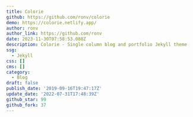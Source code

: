 ```yaml
---
title: Colorie
github: https://github.com/ronv/colorie
demo: https://colorie.netlify.app/
author: ronv
author_link: https://github.com/ronv
date: 2023-11-30T07:58:53.088Z
description: Colorie - Single column blog and portfolio Jekyll theme
ssg:
  - Jekyll
css: []
cms: []
category:
  - Blog
draft: false
publish_date: '2019-09-16T19:47:17Z'
update_date: '2022-07-31T17:48:39Z'
github_star: 99
github_fork: 37
---
```

